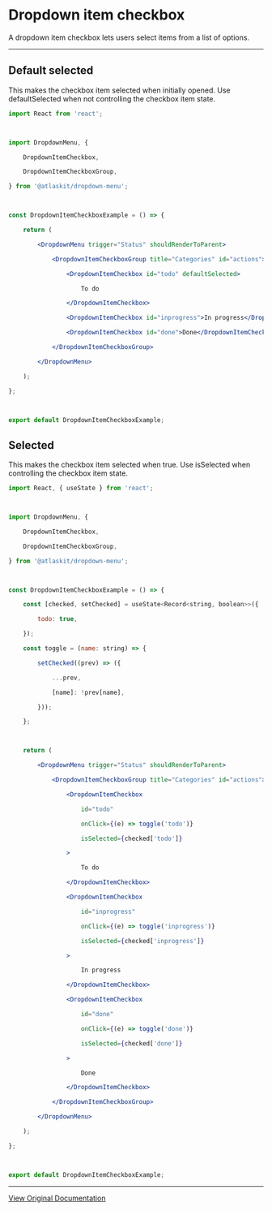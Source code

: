 # Dropdown item checkbox

A dropdown item checkbox lets users select items from a list of options.

---

## Default selected

This makes the checkbox item selected when initially opened. Use defaultSelected when not controlling the checkbox item state. 

```jsx
import React from 'react';



import DropdownMenu, {

	DropdownItemCheckbox,

	DropdownItemCheckboxGroup,

} from '@atlaskit/dropdown-menu';



const DropdownItemCheckboxExample = () => {

	return (

		<DropdownMenu trigger="Status" shouldRenderToParent>

			<DropdownItemCheckboxGroup title="Categories" id="actions">

				<DropdownItemCheckbox id="todo" defaultSelected>

					To do

				</DropdownItemCheckbox>

				<DropdownItemCheckbox id="inprogress">In progress</DropdownItemCheckbox>

				<DropdownItemCheckbox id="done">Done</DropdownItemCheckbox>

			</DropdownItemCheckboxGroup>

		</DropdownMenu>

	);

};



export default DropdownItemCheckboxExample;
```

## Selected

This makes the checkbox item selected when true. Use isSelected when controlling the checkbox item state. 

```jsx
import React, { useState } from 'react';



import DropdownMenu, {

	DropdownItemCheckbox,

	DropdownItemCheckboxGroup,

} from '@atlaskit/dropdown-menu';



const DropdownItemCheckboxExample = () => {

	const [checked, setChecked] = useState<Record<string, boolean>>({

		todo: true,

	});

	const toggle = (name: string) => {

		setChecked((prev) => ({

			...prev,

			[name]: !prev[name],

		}));

	};



	return (

		<DropdownMenu trigger="Status" shouldRenderToParent>

			<DropdownItemCheckboxGroup title="Categories" id="actions">

				<DropdownItemCheckbox

					id="todo"

					onClick={(e) => toggle('todo')}

					isSelected={checked['todo']}

				>

					To do

				</DropdownItemCheckbox>

				<DropdownItemCheckbox

					id="inprogress"

					onClick={(e) => toggle('inprogress')}

					isSelected={checked['inprogress']}

				>

					In progress

				</DropdownItemCheckbox>

				<DropdownItemCheckbox

					id="done"

					onClick={(e) => toggle('done')}

					isSelected={checked['done']}

				>

					Done

				</DropdownItemCheckbox>

			</DropdownItemCheckboxGroup>

		</DropdownMenu>

	);

};



export default DropdownItemCheckboxExample;
```

---

[View Original Documentation](https://atlassian.design/components/dropdown-menu/dropdown-item-checkbox/examples)
